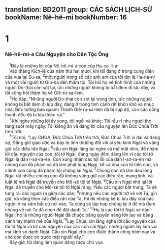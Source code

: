 translation: BD2011
group: CÁC SÁCH LỊCH-SỬ
bookName: Nê-hê-mi 
bookNumber: 16
-------

<div class="title"><h1>1</h1><h3>Nê-hê-mi-a Cầu Nguyện cho Dân Tộc Ông</h3></div>
<span class="verse ne_1_1"> <sup>1</sup>Ðây là những lời của Nê-hê-mi-a con của Ha-ca-li-a:<br/> Vào tháng Kích-lê của năm thứ hai mươi, khi tôi đang ở trong cung điện của vua tại Su-sa, </span>
<span class="verse ne_1_2"><sup>2</sup>một người trong số các anh em của tôi tên là Ha-na-ni và một vài người từ Giu-đa đến thăm tôi. Tôi hỏi họ về tình hình của những người Do-thái còn sót lại, tức những người không bị bắt đem đi lưu đày, và tôi cũng hỏi thăm họ về Giê-ru-sa-lem.<br/></span>
<span class="verse ne_1_3"> <sup>3</sup>Họ đáp, “Những người Do-thái còn sót lại trong tỉnh, tức những người không bị bắt đem đi lưu đày, đang ở trong tình cảnh rất khốn khó và nhục nhã. Bức tường bao quanh Thành Giê-ru-sa-lem đã bị sụp đổ, còn các cổng thành đều đã bị lửa thiêu rụi.”<br/></span>
<span class="verse ne_1_4"> <sup>4</sup>Khi nghe những lời ấy xong, tôi ngồi và khóc. Tôi rầu rĩ như người thọ tang suốt mấy ngày. Tôi kiêng ăn và dâng lời cầu nguyện lên Ðức Chúa Trời trên trời.<br/></span>
<span class="verse ne_1_5"> <sup>5</sup>Tôi nói, “Lạy CHÚA, Ðức Chúa Trời trên trời, Ðức Chúa Trời vĩ đại và đáng sợ, Ðấng giữ giao ước và bày tỏ tình thương đối với ai yêu kính Ngài và vâng giữ các điều răn Ngài, </span>
<span class="verse ne_1_6"><sup>6</sup>cầu xin Ngài lắng tai nghe và mở mắt nhìn, để nhậm lời cầu nguyện của con, tôi tớ Ngài, đang ngày đêm dâng lên vì các tôi tớ Ngài là dân I-sơ-ra-ên. Con xưng nhận các tội lỗi của dân I-sơ-ra-ên mà chúng con đã phạm và đã làm phật lòng Ngài, kể cả nhà của tổ tiên con, và chính con cũng đã phạm tội chống lại Ngài. </span>
<span class="verse ne_1_7"><sup>7</sup>Chúng con đã làm đau lòng Ngài rất nhiều; chúng con đã không vâng giữ các điều răn, mạng lịnh, và luật lệ mà Ngài đã truyền cho Mô-sê tôi tớ Ngài. </span>
<span class="verse ne_1_8"><sup>8</sup>Cầu xin Ngài nhớ lại lời Ngài đã truyền cho Mô-sê tôi tớ Ngài rằng, ‘Nếu các ngươi bất trung, Ta sẽ tung rải các ngươi ra giữa các dân; </span>
<span class="verse ne_1_9"><sup>9</sup>nhưng nếu các ngươi trở về với Ta, gìn giữ, và vâng theo các điều răn của Ta, thì dù những kẻ bị lưu đày của các ngươi ở xa xăm bất cứ nơi nào, Ta cũng sẽ tập họp chúng lại ở đó mà đem chúng về nơi Ta đã chọn để đặt danh Ta.’ </span>
<span class="verse ne_1_10"><sup>10</sup>Họ là các tôi tớ Ngài và dân Ngài; họ là những người Ngài đã chuộc bằng quyền năng lớn lao và bằng cánh tay mạnh mẽ của Ngài. </span>
<span class="verse ne_1_11"><sup>11</sup>Lạy Chúa, xin lắng nghe lời cầu nguyện của tôi tớ Ngài và lời cầu nguyện của các con cái Ngài, những người lấy làm vui mà kính sợ danh Ngài. Cầu xin Ngài cho con được thành công hôm nay và cho con được ơn trước mặt người nầy.”<br/> Bấy giờ, tôi đang làm quan dâng rượu cho vua.<br/></span>
